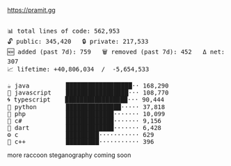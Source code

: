 https://pramit.gg
 <!-- LANGUAGES BREAKDOWN START -->
<pre><code style="font-family: monospace; font-size: 14px;">
📊 total lines of code: 562,953
🔓 public: 345,420   🔒 private: 217,533
🆕 added (past 7d): 759   🗑️ removed (past 7d): 452   Δ net: 307
📈 lifetime: +40,806,034  /  -5,654,533

☕ java          ██████████████████·· 168,290
💛 javascript    █████████████████··· 108,770
🌀 typescript    █████████████████··· 90,444
🐍 python        ███████████████····· 37,818
🐘 php           █████████████······· 10,099
🔧 c#            █████████████······· 9,156
🎯 dart          █████████████······· 6,428
⚙️ c             █████████··········· 629
🧩 c++           █████████··········· 396
</code></pre>
 <!-- LANGUAGES BREAKDOWN END -->
more raccoon steganography coming soon
